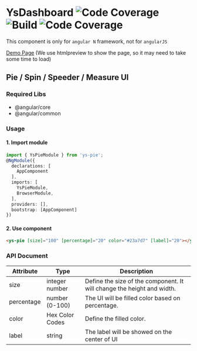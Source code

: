 # YsDashboard ![Code Coverage](https://codecov.io/gh/YuShuanHsieh/ys-dashboard/branch/master/graph/badge.svg) ![Build](https://api.travis-ci.org/YuShuanHsieh/ys-dashboard.svg?branch=master) ![Code Coverage](https://badge.fury.io/js/ys-pie.svg)
This component is only for `angular N` framework, not for `angularJS`
 
[Demo Page](https://htmlpreview.github.io/?https://github.com/YuShuanHsieh/ys-dashboard/blob/master/dist/ys-dashboard/index.html) (We use htmlpreview to show the page, so it may need to take some time to load)

## Pie / Spin / Speeder / Measure UI
### Required Libs
- @angular/core 
- @angular/common

### Usage
#### 1. Import module
```typescript
import { YsPieModule } from 'ys-pie';
@NgModule({
  declarations: [
    AppComponent
  ],
  imports: [
    YsPieModule,
    BrowserModule,
  ],
  providers: [],
  bootstrap: [AppComponent]
})
```

#### 2. Use component
```html
<ys-pie [size]="100" [percentage]="20" color="#23a7d7" [label]="20"></ys-pie>
```

### API Document
| Attribute | Type | Description
---|---|---
| size | integer number | Define the size of the component. It will change the height and width.
| percentage | number (0-100) | The UI will be filled color based on percentage.
| color | Hex Color Codes | Define the filled color.
| label | string | The label will be showed on the center of UI
